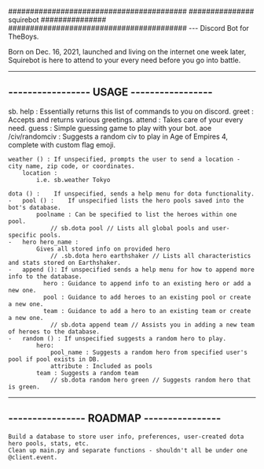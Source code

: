#########################################
############### squirebot ###############
#########################################
--- Discord Bot for TheBoys. 

Born on Dec. 16, 2021, launched and living on the internet one week later,
Squirebot is here to attend to your every need before you go into battle.

-----------------------------------------
----------------- USAGE -----------------
-----------------------------------------

sb.
    help : 
        Essentially returns this list of commands to you on discord.
    greet : 
        Accepts and returns various greetings.
    attend : 
        Takes care of your every need.
    guess : 
        Simple guessing game to play with your bot.
    aoe /civ/randomciv :
        Suggests a random civ to play in Age of Empires 4, complete with custom flag emoji.

    weather () : If unspecified, prompts the user to send a location - city name, zip code, or coordinates.
        location : 
            i.e. sb.weather Tokyo
            
    dota () :    If unspecified, sends a help menu for dota functionality.
    -   pool () :    If unspecified lists the hero pools saved into the bot's database.
            poolname : Can be specified to list the heroes within one pool.
                // sb.dota pool // Lists all global pools and user-specific pools.
    -   hero hero_name :  
            Gives all stored info on provided hero
                // .sb.dota hero earthshaker // Lists all characteristics and stats stored on Earthshaker.
    -   append (): If unspecified sends a help menu for how to append more info to the database.
              hero : Guidance to append info to an existing hero or add a new one.
              pool : Guidance to add heroes to an existing pool or create a new one.
              team : Guidance to add a hero to an existing team or create a new one.
                // sb.dota append team // Assists you in adding a new team of heroes to the database.
    -   random () : If unspecified suggests a random hero to play.
            hero: 
                pool_name : Suggests a random hero from specified user's pool if pool exists in DB.
                attribute : Included as pools 
            team : Suggests a random team
                // sb.dota random hero green // Suggests random hero that is green.

-----------------------------------------
---------------- ROADMAP ----------------
-----------------------------------------

    Build a database to store user info, preferences, user-created dota hero pools, stats, etc.
    Clean up main.py and separate functions - shouldn't all be under one @client.event.